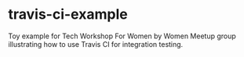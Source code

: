 # travis-ci-example

Toy example for Tech Workshop For Women by Women Meetup group illustrating how to use Travis CI for integration testing.
